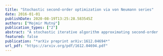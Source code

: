 ```yaml
---
title: "Stochastic second-order optimization via von Neumann series"
date: 2016-01-01
publishDate: 2020-08-19T13:25:28.583545Z
authors: ["Mojmir Mutný"]
publication_types: ["2"]
abstract: "A stochastic iterative algorithm approximating second-order information using von Neumann series is discussed. We present convergence guarantees for strongly-convex and smooth functions. Our analysis is much simpler in contrast to a similar algorithm and its analysis, LISSA. The algorithm is primarily suitable for training large scale linear models, where the number of data points is very large. Two novel analyses, one showing space independent linear convergence, and one showing conditional quadratic convergence are discussed. In numerical experiments, the behavior of the error is similar to the second-order algorithm L-BFGS, and improves the performance of LISSA for quadratic objective function."
featured: false
publication: "*arXiv preprint arXiv:1612.04694*"
url_pdf: "https://arxiv.org/pdf/1612.04694.pdf"
---
```


